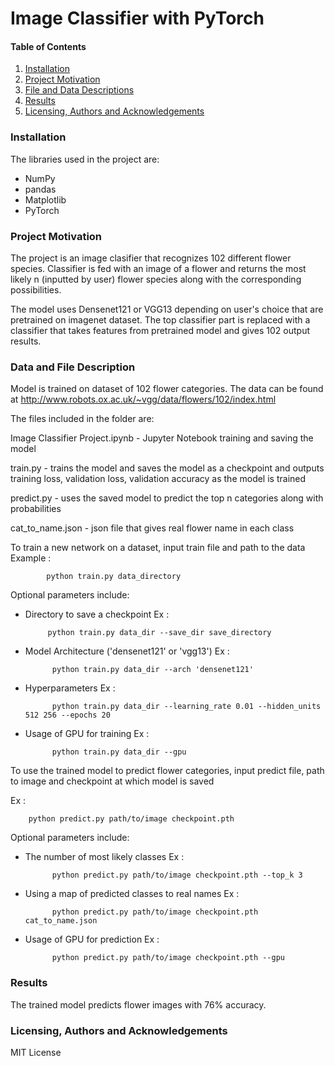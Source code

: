 # Image Classifier with PyTorch


#### Table of Contents

1. [Installation](#Installation)
2. [Project Motivation](#ProjectMotivation)
3. [File and Data Descriptions](#FileDescription)
4. [Results](#Results)
5. [Licensing, Authors and Acknowledgements](#Licensing)

###  Installation
<a name="installation"></a>

The libraries used in the project are:

- NumPy
- pandas
- Matplotlib
- PyTorch

### Project Motivation
<a name="ProjectMotivation"></a>

The project is an image clasifier that recognizes 102 different flower species.
Classifier is fed with an image of a flower and returns the most likely n 
(inputted by user) flower species along with the corresponding possibilities.

The model uses Densenet121 or VGG13 depending on user's choice that are 
pretrained on imagenet dataset. The top classifier part is replaced with a 
classifier that takes features from pretrained model and gives 102 output 
results. 



### Data and File Description
<a name="FileDescription"></a>

Model is trained on dataset of 102 flower categories. The data can be found at
http://www.robots.ox.ac.uk/~vgg/data/flowers/102/index.html

The files included in the folder are:

Image Classifier Project.ipynb - Jupyter Notebook training and saving the model

train.py - trains the model and saves the model as a checkpoint and outputs
training loss, validation loss, validation accuracy as the model is trained

predict.py - uses the saved model to predict the top n categories along with 
				probabilities

cat_to_name.json - json file that gives real flower name in each class


To train a new network on a dataset, input train file and path to the data
Example : 
		
			python train.py data_directory

Optional parameters include:

 - Directory to save a checkpoint 
	Ex :

			python train.py data_dir --save_dir save_directory

- Model Architecture ('densenet121' or 'vgg13')
	Ex : 

			python train.py data_dir --arch 'densenet121'

- Hyperparameters
	Ex : 

			python train.py data_dir --learning_rate 0.01 --hidden_units 512 256 --epochs 20 

- Usage of GPU for training
	Ex : 

			python train.py data_dir --gpu


To use the trained model to predict flower categories, input predict file, 
path to image and checkpoint at which model is saved

Ex : 

		python predict.py path/to/image checkpoint.pth

Optional parameters include:

- The number of most likely classes
	Ex : 

			python predict.py path/to/image checkpoint.pth --top_k 3

- Using a map of predicted classes to real names
	Ex : 

			python predict.py path/to/image checkpoint.pth cat_to_name.json

- Usage of GPU for prediction
	Ex : 

			python predict.py path/to/image checkpoint.pth --gpu



### Results
<a name="Results"></a>

The trained model predicts flower images with 76% accuracy. 


### Licensing, Authors and Acknowledgements
<a name="Licensing"></a>

MIT License

